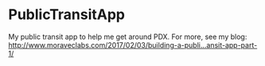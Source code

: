 # PublicTransitApp
My public transit app to help me get around PDX.  For more, see my blog: http://www.moraveclabs.com/2017/02/03/building-a-publi…ansit-app-part-1/
